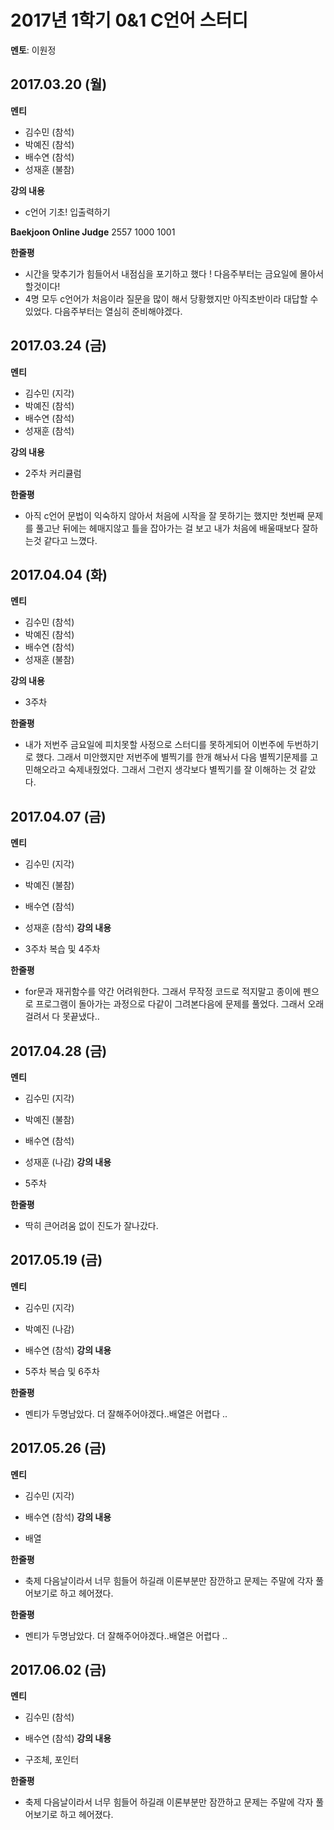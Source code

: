 # 2017년 1학기 0&1 C언어 스터디
**멘토**: 이원정



## 2017.03.20 (월)

**멘티**
* 김수민 (참석)
* 박예진 (참석)
* 배수연 (참석)
* 성재훈 (불참)

**강의 내용**

* c언어 기초! 입출력하기

**Baekjoon Online Judge**
 2557 1000 1001


**한줄평**

* 시간을 맞추기가 힘들어서 내점심을 포기하고 했다 ! 다음주부터는 금요일에 몰아서 할것이다!
* 4명 모두 c언어가 처음이라 질문을 많이 해서 당황했지만 아직초반이라 대답할 수 있었다. 다음주부터는 열심히 준비해야겠다.

## 2017.03.24 (금)
**멘티**
* 김수민 (지각)
* 박예진 (참석)
* 배수연 (참석)
* 성재훈 (참석)

**강의 내용**

* 2주차 커리큘럼

**한줄평**

* 아직 c언어 문법이 익숙하지 않아서 처음에 시작을 잘 못하기는 했지만 첫번째 문제를 풀고난 뒤에는 헤매지않고 틀을 잡아가는 걸 보고 내가 처음에 배울때보다 잘하는것 같다고 느꼈다. 

## 2017.04.04 (화)
**멘티**
* 김수민 (참석)
* 박예진 (참석)
* 배수연 (참석)
* 성재훈 (불참)

**강의 내용**

* 3주차



**한줄평**

*  내가 저번주 금요일에 피치못할 사정으로 스터디를 못하게되어 이번주에 두번하기로 했다. 그래서 미안했지만 저번주에 별찍기를 한개 해놔서 다음 별찍기문제를 고민해오라고 숙제내줬었다. 그래서 그런지 생각보다 별찍기를 잘 이해하는 것 같았다.

## 2017.04.07 (금)
**멘티**
* 김수민 (지각)
* 박예진 (불참)
* 배수연 (참석)
* 성재훈 (참석)
**강의 내용**

* 3주차 복습 및 4주차


**한줄평**

* for문과 재귀함수를 약간 어려워한다. 그래서 무작정 코드로 적지말고 종이에 펜으로 프로그램이 돌아가는 과정으로 다같이 그려본다음에 문제를 풀었다. 그래서 오래걸려서 다 못끝냈다.. 

## 2017.04.28 (금)
**멘티**
* 김수민 (지각)
* 박예진 (불참)
* 배수연 (참석)
* 성재훈 (나감)
**강의 내용**

* 5주차



**한줄평**

* 딱히 큰어려움 없이 진도가 잘나갔다. 

## 2017.05.19 (금)
**멘티**
* 김수민 (지각)
* 박예진 (나감)
* 배수연 (참석)
**강의 내용**

* 5주차 복습 및 6주차



**한줄평**

* 멘티가 두명남았다. 더 잘해주어야겠다..배열은 어렵다 ..

## 2017.05.26 (금)
**멘티**
* 김수민 (지각)
* 배수연 (참석)
**강의 내용**

* 배열




**한줄평**

* 축제 다음날이라서 너무 힘들어 하길래 이론부분만 잠깐하고 문제는 주말에 각자 풀어보기로 하고 헤어졌다.

**한줄평**

* 멘티가 두명남았다. 더 잘해주어야겠다..배열은 어렵다 ..

## 2017.06.02 (금)
**멘티**
* 김수민 (참석)
* 배수연 (참석)
**강의 내용**

* 구조체, 포인터




**한줄평**

* 축제 다음날이라서 너무 힘들어 하길래 이론부분만 잠깐하고 문제는 주말에 각자 풀어보기로 하고 헤어졌다.
